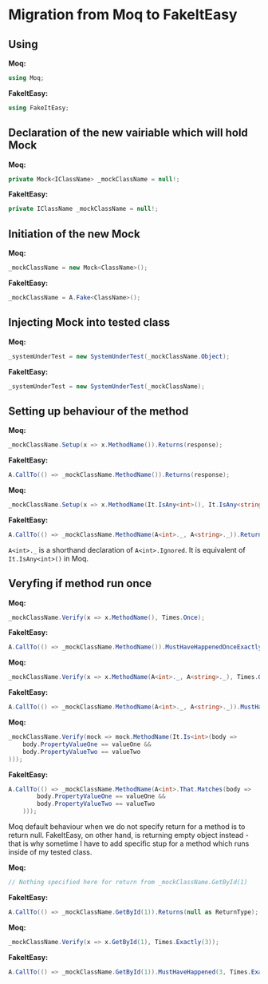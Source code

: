 # Migration from Moq to FakeItEasy

## Using
**Moq:**
```C#
using Moq; 
```

**FakeItEasy:**
```C#
using FakeItEasy;
```

## Declaration of the new vairiable which will hold Mock
**Moq:**
```C#
private Mock<IClassName> _mockClassName = null!; 
```

**FakeItEasy:**
```C#
private IClassName _mockClassName = null!;
```

## Initiation of the new Mock
**Moq:**
```C#
_mockClassName = new Mock<ClassName>();
```

**FakeItEasy:**
```C#
_mockClassName = A.Fake<ClassName>();
```

## Injecting Mock into tested class
**Moq:**
```C#
_systemUnderTest = new SystemUnderTest(_mockClassName.Object);
```

**FakeItEasy:**
```C#
_systemUnderTest = new SystemUnderTest(_mockClassName);
```

## Setting up behaviour of the method
**Moq:**
```C#
_mockClassName.Setup(x => x.MethodName()).Returns(response);
```

**FakeItEasy:**
```C#
A.CallTo(() => _mockClassName.MethodName()).Returns(response);
```

**Moq:**
```C#
_mockClassName.Setup(x => x.MethodName(It.IsAny<int>(), It.IsAny<string>())).Returns(response);
```

**FakeItEasy:**
```C#
A.CallTo(() => _mockClassName.MethodName(A<int>._, A<string>._)).Returns(response);
```

```A<int>._``` is a shorthand declaration of ```A<int>.Ignored```. It is equivalent of ```It.IsAny<int>()``` in Moq.

## Veryfing if method run once
**Moq:**
```C#
_mockClassName.Verify(x => x.MethodName(), Times.Once);
```

**FakeItEasy:**
```C#
A.CallTo(() => _mockClassName.MethodName()).MustHaveHappenedOnceExactly();
```

**Moq:**
```C#
_mockClassName.Verify(x => x.MethodName(A<int>._, A<string>._), Times.Once);
```

**FakeItEasy:**
```C#
A.CallTo(() => _mockClassName.MethodName(A<int>._, A<string>._)).MustHaveHappenedOnceExactly();
```

**Moq:**
```C#
_mockClassName.Verify(mock => mock.MethodName(It.Is<int>(body =>
    body.PropertyValueOne == valueOne &&
    body.PropertyValueTwo == valueTwo
)));
```

**FakeItEasy:**
```C#
A.CallTo(() => _mockClassName.MethodName(A<int>.That.Matches(body =>
        body.PropertyValueOne == valueOne &&
        body.PropertyValueTwo == valueTwo
    )));
```
Moq default behaviour when we do not specify return for a method is to return null.
FakeItEasy, on other hand, is returning empty object instead - that is why sometime I have to add specific stup for a method which runs inside of my tested class.

**Moq:**
```C#
// Nothing specified here for return from _mockClassName.GetById(1)
```

**FakeItEasy:**
```C#
A.CallTo(() => _mockClassName.GetById(1)).Returns(null as ReturnType);
```

**Moq:**
```C#
_mockClassName.Verify(x => x.GetById(1), Times.Exactly(3));
```

**FakeItEasy:**
```C#
A.CallTo(() => _mockClassName.GetById(1)).MustHaveHappened(3, Times.Exactly);
```

